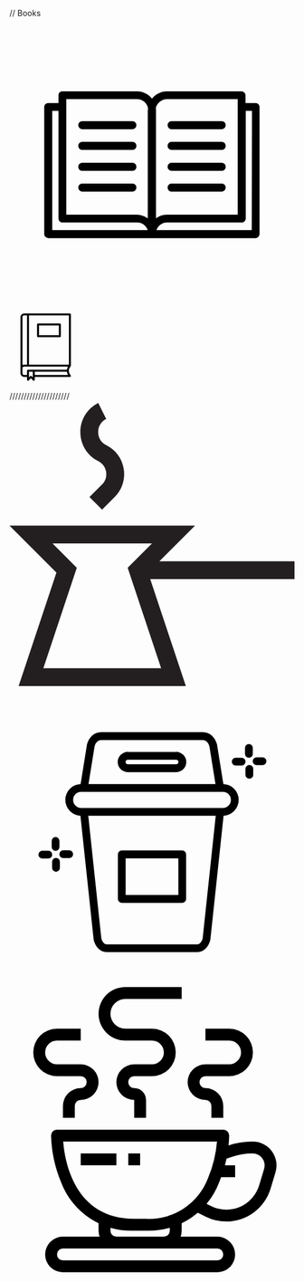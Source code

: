 // Books
<svg xmlns="http://www.w3.org/2000/svg" viewBox="0 0 128 128" style="enable-background:new 0 0 128 128" xml:space="preserve"><path d="M110.6 38.3H106v-3.5c0-1-.8-1.7-1.7-1.8H70.8c-2.7 0-5.2 1.2-6.8 3.3-1.6-2.1-4.1-3.3-6.8-3.3H23.7c-1 0-1.7.8-1.7 1.8v3.5h-4.6c-1 0-1.8.8-1.8 1.8v57c0 1 .8 1.7 1.8 1.8h93.1c1 0 1.7-.8 1.8-1.8V40c0-.9-.8-1.7-1.7-1.7zm-39.8-1.8h31.7v51.9H70.8c-2.9 0-4.6 1.4-5 1.6V41.6c0-.4 0-.7-.1-1.1.5-2.2 2.6-4 5.1-4zm-45.3 0h31.7c2.6 0 4.7 1.9 5 4.1 0 .4-.1.7-.1 1.1V90c-.3-.1-2.1-1.6-5-1.6H25.5V36.5zm-6.3 5.3H22v48.3c0 1 .8 1.8 1.8 1.8h33.5c2 0 3.9 1.1 4.8 3.4H19.2V41.8zm89.6 53.5H66c.8-2.2 2.8-3.4 4.8-3.4h33.5c1 0 1.8-.8 1.8-1.8V41.8h2.8l-.1 53.5z"/><path d="M32.7 50h22.5c1 0 1.8-.8 1.8-1.8s-.8-1.8-1.8-1.8H32.7c-1 0-1.8.8-1.8 1.8s.8 1.8 1.8 1.8zM32.7 59.3h22.5c1 0 1.8-.8 1.8-1.8s-.8-1.8-1.8-1.8H32.7c-1 0-1.8.8-1.8 1.8s.8 1.8 1.8 1.8zM32.7 68.7h22.5c1 0 1.8-.8 1.8-1.8s-.8-1.8-1.8-1.8H32.7c-1 0-1.8.8-1.8 1.8s.8 1.8 1.8 1.8zM32.7 78h22.5c1 0 1.8-.8 1.8-1.8s-.8-1.8-1.8-1.8H32.7c-1 0-1.8.8-1.8 1.8s.8 1.8 1.8 1.8zM72.8 50h22.5c1 0 1.8-.8 1.8-1.8s-.8-1.8-1.8-1.8H72.8c-1 0-1.8.8-1.8 1.8s.9 1.8 1.8 1.8zM72.8 59.3h22.5c1 0 1.8-.8 1.8-1.8s-.8-1.8-1.8-1.8H72.8c-1 0-1.8.8-1.8 1.8s.9 1.8 1.8 1.8zM72.8 68.7h22.5c1 0 1.8-.8 1.8-1.8s-.8-1.8-1.8-1.8H72.8c-1 0-1.8.8-1.8 1.8s.9 1.8 1.8 1.8zM72.8 78h22.5c1 0 1.8-.8 1.8-1.8s-.8-1.8-1.8-1.8H72.8c-1 0-1.8.8-1.8 1.8s.9 1.8 1.8 1.8z"/></svg>

<svg xmlns="http://www.w3.org/2000/svg" width="128" height="128"><path d="M107.477 116.614c.052-.022.1-.052.149-.078a1.607 1.607 0 0 0 .152-.083 1.7 1.7 0 0 0 .2-.162c.021-.019.045-.033.066-.054s.014-.018.022-.026a1.825 1.825 0 0 0 .2-.241 1.519 1.519 0 0 0 .078-.143 1.7 1.7 0 0 0 .083-.158 1.672 1.672 0 0 0 .058-.186c.014-.047.032-.092.042-.141a1.8 1.8 0 0 0 .035-.344v-.013a1.723 1.723 0 0 0-.033-.329c-.009-.048-.027-.092-.04-.138a1.814 1.814 0 0 0-.059-.19 1.629 1.629 0 0 0-.079-.149c-.027-.051-.05-.1-.082-.152a1.735 1.735 0 0 0-.163-.2c-.019-.021-.033-.045-.053-.065a12.225 12.225 0 0 1-3.147-7.942 12.4 12.4 0 0 1 3.145-7.94v-.005c.011-.011.018-.024.029-.036a1.8 1.8 0 0 0 .186-.23c.025-.038.042-.079.064-.118a1.586 1.586 0 0 0 .1-.183c.021-.051.033-.1.049-.156s.038-.111.05-.17a1.762 1.762 0 0 0 .026-.262c0-.026.008-.05.008-.076V6.307a1.75 1.75 0 0 0-1.75-1.75H25.9a6.467 6.467 0 0 0-6.46 6.46v99.271a6.467 6.467 0 0 0 6.46 6.46h5.047v4.945a1.75 1.75 0 0 0 2.987 1.238l3.883-3.883 3.883 3.883a1.746 1.746 0 0 0 1.237.512 1.749 1.749 0 0 0 1.75-1.75v-4.945h62.116a1.711 1.711 0 0 0 .342-.035 1.258 1.258 0 0 0 .14-.041 1.774 1.774 0 0 0 .192-.058zm-2.42-21.721H34.451V8.057h70.606zM25.9 8.057h5.047v86.836H25.9a6.415 6.415 0 0 0-2.96.724v-84.6a2.963 2.963 0 0 1 2.96-2.96zm0 105.191a2.963 2.963 0 0 1-2.96-2.96v-8.935a2.963 2.963 0 0 1 2.96-2.96h77.5a15.572 15.572 0 0 0-1.888 5.677H32.7a1.749 1.749 0 0 0-1.75 1.75v7.428zm15.287 4.221-2.133-2.133a1.749 1.749 0 0 0-2.475 0l-2.132 2.133v-9.9h6.74zm3.5-9.9h56.826a15.577 15.577 0 0 0 1.888 5.678h-58.71z"/><path d="M50.452 46.461h38.6a1.75 1.75 0 0 0 1.75-1.75V24.058a1.75 1.75 0 0 0-1.75-1.75h-38.6a1.749 1.749 0 0 0-1.75 1.75v20.653a1.749 1.749 0 0 0 1.75 1.75zM52.2 25.808h35.1v17.153H52.2z"/></svg>

/////////////////////
<svg version="1.1" id="Layer_1" xmlns="http://www.w3.org/2000/svg" x="0" y="0" viewBox="0 0 64 64" style="enable-background:new 0 0 64 64" xml:space="preserve"><style>.st0{fill:#231f20}</style><g id="XMLID_56_"><path id="XMLID_794_" class="st0" d="M19.93 13.51c.95.48 1.6 1.35 1.77 2.41s-.16 2.09-.92 2.85l-2.82 2.82 2.83 2.83 2.82-2.82c1.68-1.67 2.42-3.98 2.04-6.32-.38-2.34-1.81-4.29-3.93-5.34-1.13-.57-1.81-1.67-1.81-2.94s.68-2.37 1.81-2.93L19.93.49C17.45 1.73 15.91 4.22 15.91 7s1.54 5.27 4.02 6.51z"/><path id="XMLID_964_" class="st0" d="M64 36H33.66l8-8H0l10.54 10.54L2.05 64H39.6l-8-24H64v-4zM7.6 60l7.51-22.54L9.66 32H32l-5.46 5.46L34.05 60H7.6z"/></g></svg>

<svg data-name="Layer 2" xmlns="http://www.w3.org/2000/svg" viewBox="0 0 128 128"><path d="M96.062 40.43 93.21 22.743a1.681 1.681 0 0 0-.038-.176c-.869-3.23-3.4-5.4-6.29-5.4H41.117c-2.893 0-5.42 2.17-6.29 5.4a1.681 1.681 0 0 0-.038.176L31.938 40.43a7.116 7.116 0 0 0-.083 14.22l5.924 55.536a1.8 1.8 0 0 0 .039.223c.781 3.258 3.112 5.447 5.8 5.447h40.766c2.687 0 5.018-2.189 5.8-5.447a1.8 1.8 0 0 0 .039-.223l5.924-55.536a7.116 7.116 0 0 0-.083-14.22zM38.229 23.4c.467-1.636 1.62-2.729 2.887-2.729h45.767c1.268 0 2.42 1.093 2.887 2.729l2.745 17.021h-57.03zm48.524 86.3c-.406 1.572-1.371 2.661-2.37 2.661H43.616c-1 0-1.963-1.089-2.37-2.661l-5.87-55.028h57.247zm9.052-58.528H32.194a3.625 3.625 0 0 1 0-7.25h63.612a3.625 3.625 0 0 1 0 7.25z"/><path d="M74.792 26H53.208a4.542 4.542 0 1 0 0 9.083h21.584a4.542 4.542 0 1 0 0-9.083zm0 5.583H53.208a1.042 1.042 0 1 1 0-2.083h21.584a1.042 1.042 0 1 1 0 2.083zM50.417 93.75h27.166a1.75 1.75 0 0 0 1.75-1.75V72a1.75 1.75 0 0 0-1.75-1.75H50.417a1.75 1.75 0 0 0-1.75 1.75v20a1.75 1.75 0 0 0 1.75 1.75zm1.75-20h23.666v16.5H52.167zM107.522 28.656a1.75 1.75 0 0 0 1.75-1.75v-2.675a1.75 1.75 0 0 0-3.5 0v2.675a1.75 1.75 0 0 0 1.75 1.75zM104.263 28.61h-2.675a1.75 1.75 0 0 0 0 3.5h2.675a1.75 1.75 0 0 0 0-3.5zM107.717 38.043a1.75 1.75 0 0 0 1.75-1.75v-2.674a1.75 1.75 0 0 0-3.5 0v2.675a1.75 1.75 0 0 0 1.75 1.749zM113.65 28.415h-2.675a1.75 1.75 0 0 0 0 3.5h2.675a1.75 1.75 0 1 0 0-3.5zM20.691 64.219a1.75 1.75 0 0 0-1.75 1.75v2.675a1.75 1.75 0 0 0 3.5 0v-2.675a1.75 1.75 0 0 0-1.75-1.75zM17.432 70.347h-2.675a1.75 1.75 0 0 0 0 3.5h2.675a1.75 1.75 0 1 0 0-3.5zM20.885 73.606a1.75 1.75 0 0 0-1.75 1.75v2.675a1.75 1.75 0 0 0 3.5 0v-2.675a1.75 1.75 0 0 0-1.75-1.75zM26.819 70.153h-2.675a1.75 1.75 0 0 0 0 3.5h2.675a1.75 1.75 0 1 0 0-3.5z"/></svg>

 <svg xmlns="http://www.w3.org/2000/svg" viewBox="0 0 48 48"><g data-name="12-Hot coffee"><path d="M23 22h-2v-3a3 3 0 0 1 0-6h3a2 2 0 0 0 0-4h-4.5a4.5 4.5 0 0 1 0-9H29v2h-9.5a2.5 2.5 0 0 0 0 5H24a4 4 0 0 1 0 8h-3a1 1 0 0 0 0 2 2 2 0 0 1 2 2zM11 22H9v-2a3 3 0 0 1 3-3 1 1 0 0 0 0-2H8a4 4 0 0 1 0-8h4v2H8a2 2 0 0 0 0 4h4a3 3 0 0 1 0 6 1 1 0 0 0-1 1zM36 22h-2v-2a1 1 0 0 0-1-1 3 3 0 0 1 0-6h4a2 2 0 0 0 0-4h-4V7h4a4 4 0 0 1 0 8h-4a1 1 0 0 0 0 2 3 3 0 0 1 3 3zM23 41h-2a12.61 12.61 0 0 1-12.292-8.1A22 22 0 0 1 7 25a1 1 0 0 1 1-1h28a1 1 0 0 1 1 1 22 22 0 0 1-1.708 7.9A12.61 12.61 0 0 1 23 41zM9.047 26C9.3 29.227 10.9 39 21 39h2a10.609 10.609 0 0 0 10.458-6.9 20.144 20.144 0 0 0 1.487-6.1zM35 48H9a3 3 0 0 1 0-6h26a3 3 0 0 1 0 6zM9 44a1 1 0 0 0 0 2h26a1 1 0 0 0 0-2z"/><path d="M26 44h-8a3 3 0 0 1-3-3v-2h2v2a1 1 0 0 0 1 1h8a1 1 0 0 0 1-1v-2h2v2a3 3 0 0 1-3 3zM36.512 39.464a7.742 7.742 0 0 1-3.47-.824l-1.489-.74.894-1.79 1.49.746a5.777 5.777 0 0 0 8.116-3.507l.828-2.761A2.007 2.007 0 0 0 40.96 28h-.1a10.433 10.433 0 0 0-3.3.536l-1.239.413-.632-1.9 1.238-.412a12.4 12.4 0 0 1 3.93-.637h.1a4.006 4.006 0 0 1 3.843 5.157l-.828 2.761a7.8 7.8 0 0 1-7.457 5.546zM12 28h6v2h-6zM20 28h2v2h-2z"/><path d="M35 30h3v2h-3z"/></g></svg>
